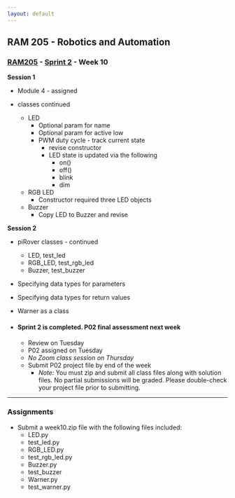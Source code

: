 ```yaml
---
layout: default
---
```


## RAM 205 - Robotics and Automation

### [RAM205](../../) - [Sprint 2](../) - Week 10

**Session 1**

- Module 4 - assigned

- classes continued
  - LED 
    - Optional param for name
    - Optional param for active low
    - PWM duty cycle - track current state
      - revise constructor
      - LED state is updated via the following
        - on()
        - off()
        - blink
        - dim
  - RGB LED
    - Constructor required three LED objects
  - Buzzer
    - Copy LED to Buzzer and revise

**Session 2**

- piRover classes - continued
  - LED, test_led
  - RGB_LED, test_rgb_led
  - Buzzer, test_buzzer
- Specifying data types for parameters
- Specifying data types for return values
- Warner as a class

- #### Sprint 2 is completed. P02 final assessment next week
  - Review on Tuesday
  - P02 assigned on Tuesday
  - *No Zoom class session on Thursday*
  - Submit P02 project file by end of the week
    - *Note:* You must zip and submit all class files along with solution files. No partial submissions will be graded. Please double-check your project file prior to submitting.

---

### Assignments

- Submit a week10.zip file with the following files included:
  - LED.py 
  - test_led.py
  - RGB_LED.py
  - test_rgb_led.py
  - Buzzer.py
  - test_buzzer
  - Warner.py
  - test_warner.py 
  
